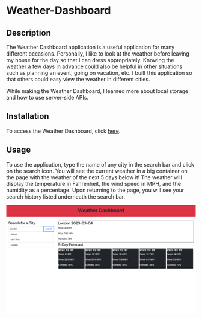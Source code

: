 # Weather-Dashboard

## Description

The Weather Dashboard application is a useful application for many different occasions. Personally, I like to look at the weather before leaving my house for the day so that I can dress appropriately. Knowing the weather a few days in advance could also be helpful in other situations such as planning an event, going on vacation, etc. I built this application so that others could easy view the weather in different cities.

While making the Weather Dashboard, I learned more about local storage and how to use server-side APIs.

## Installation

To access the Weather Dashboard, click <a href="https://nyashanice.github.io/Weather-Dashboard/">here</a>.

## Usage

To use the application, type the name of any city in the search bar and click on the search icon. You will see the current weather in a big container on the page with the weather of the next 5 days below it! The weather will display the temperature in Fahrenheit, the wind speed in MPH, and the humidity as a percentage. Upon returning to the page, you will see your search history listed underneath the search bar.

![Current London weather with search history consiting of Atlanta, New York, and London](/assets/images/Weather-Dashbaord.png)
